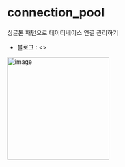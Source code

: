 # connection_pool
싱글톤 패턴으로 데이터베이스 연결 관리하기
* 블로그 : <>

<img width="239" alt="image" src="https://github.com/user-attachments/assets/49cd580c-ee21-44b1-aa2d-c66f1da870e4">

